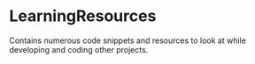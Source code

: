 # LearningResources
Contains numerous code snippets and resources to look at while developing and coding other projects.

